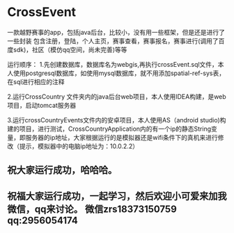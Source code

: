 # CrossEvent

一款越野赛事的app，包括java后台，比较小，没有用一些框架，但是还是进行了一些封装
包含注册，登陆，个人主页，赛事查看，赛事报名，赛事进行(调用了百度sdk)，社区（模仿qq空间，尚未完善)等等  

运行顺序：
1.先创建数据库，数据库名为webgis,再执行crossEvent.sql文件，本人使用postgresql数据库，如使用mysql数据库，就不用添加spatial-ref-sys表，在sql进行相应的注释  

2.运行CrossCountry 文件夹内的java后台web项目，本人使用IDEA构建，是web项目，启动tomcat服务器  

3.运行crossCountryEvents文件内的安卓项目，本人使用AS（android studio)构建的项目，进行测试，CrossCountryApplication内的有一个ip的静态String变量，即服务器的ip地址，大家根据运行的是模拟器还是wifi条件下的真机来进行修改（提示，模拟器中的电脑ip地址为：10.0.2.2）



##  祝大家运行成功，哈哈哈。
##  祝福大家运行成功，一起学习，然后欢迎小可爱来加我微信，qq来讨论。  微信zrs18373150759  qq:2956054174  
